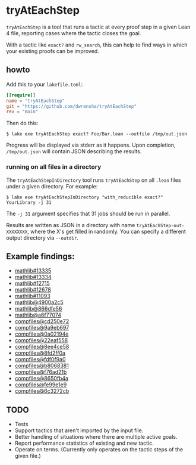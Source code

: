 # tryAtEachStep

`tryAtEachStep` is a tool that runs a tactic at every proof step in
a given Lean 4 file, reporting cases where the tactic closes the goal.

With a tactic like `exact?` and `rw_search`, this can help to
find ways in which your existing proofs can be improved.

## howto

Add this to your `lakefile.toml`:

```toml
[[require]]
name = "tryAtEachStep"
git = "https://github.com/dwrensha/tryAtEachStep"
rev = "main"
```

Then do this:

```shell
$ lake exe tryAtEachStep exact? Foo/Bar.lean --outfile /tmp/out.json
```

Progress will be displayed via stderr as it happens.
Upon completion, `/tmp/out.json` will contain JSON describing the results.

### running on all files in a directory

The `tryAtEachStepInDirectory` tool runs `tryAtEachStep` on all `.lean` files
under a given directory. For example:

```shell
$ lake exe tryAtEachStepInDirectory "with_reducible exact?" YourLibrary -j 31
```

The `-j 31` argument specifies that 31 jobs should be run in parallel.

Results are written as JSON in a directory with name `tryAtEachStep-out-XXXXXXXX`,
where the X's get filled in randomly.
You can specify a different output directory via `--outdir`.


## Example findings:

* [mathlib#13335](https://github.com/leanprover-community/mathlib4/pull/13335)
* [mathlib#13334](https://github.com/leanprover-community/mathlib4/pull/13334)
* [mathlib#12715](https://github.com/leanprover-community/mathlib4/pull/12715)
* [mathlib#12678](https://github.com/leanprover-community/mathlib4/pull/12678)
* [mathlib#11093](https://github.com/leanprover-community/mathlib4/pull/11093)
* [mathlib@4900a2c5](https://github.com/leanprover-community/mathlib4/commit/4900a2c5b000492d1d0c6730f26d77a570b1a66c)
* [mathlib@866dfe56](https://github.com/leanprover-community/mathlib4/commit/866dfe56cc0541fbe0331ecacd1687bb99172f39)
* [mathlib@a6f77074](https://github.com/leanprover-community/mathlib4/commit/a6f770740f4c07b236c336115f4de99c28cd8910)
* [compfiles@cd250e72](https://github.com/dwrensha/compfiles/commit/cd250e726614a3c9ff60256da02db2c954d1dd8a)
* [compfiles@9a9eb697](https://github.com/dwrensha/compfiles/commit/9a9eb697ebf1bacd34ea4d4345686903d0dd0c22)
* [compfiles@0a02194e](https://github.com/dwrensha/compfiles/commit/0a02194eb3ce29f0d38e45a53e3f9943922c1398)
* [compfiles@22eaf558](https://github.com/dwrensha/compfiles/commit/22eaf558bd438ee11146c402ec4db9533404df58)
* [compfiles@8ee4ce58](https://github.com/dwrensha/compfiles/commit/8ee4ce58c3309ba73a466bd5db7817d68844ca9d)
* [compfiles@8fd2ff0a](https://github.com/dwrensha/compfiles/commit/8fd2ff0a3ca8f5d6b9fcc2650a0c3f4220ec0f5f)
* [compfiles@fdf0f9a0](https://github.com/dwrensha/compfiles/commit/fdf0f9a03db591897e91b17a9772b916bfd2cd67)
* [compfiles@b8068381](https://github.com/dwrensha/compfiles/commit/b80683817ccd3f7d52d877b9cff5c687ac0f940a)
* [compfiles@f76ad21b](https://github.com/dwrensha/compfiles/commit/f76ad21bf9888f290dbbdc748939c4c8427f34a9)
* [compfiles@8650fb4a](https://github.com/dwrensha/compfiles/commit/8650fb4ad67533e269aecb73c3d36fe5226f6dee)
* [compfiles@fe99e1e9](https://github.com/dwrensha/compfiles/commit/fe99e1e9c1f991d338a7d97b25e2ab1002bac30f)
* [compfiles@6c3272cb](https://github.com/dwrensha/compfiles/commit/6c3272cbbed145ed5a9451ada5b14139e898177a)

## TODO

* Tests
* Support tactics that aren't imported by the input file.
* Better handling of situations where there are multiple active goals.
* Report performance statistics of existing and new tactic.
* Operate on terms. (Currently only operates on the tactic steps of the given file.)
